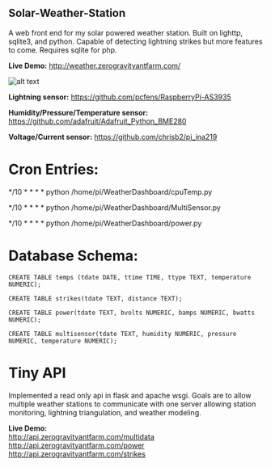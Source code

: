 ## Solar-Weather-Station


A web front end for my solar powered weather station. Built on lighttp, sqlite3, and python. Capable of detecting lightning strikes but more features to come. Requires sqlite for php. 

**Live Demo:** http://weather.zerogravityantfarm.com/

![alt text](http://i.imgur.com/h6EX04n.png)

**Lightning sensor:** https://github.com/pcfens/RaspberryPi-AS3935

**Humidity/Pressure/Temperature sensor:** https://github.com/adafruit/Adafruit_Python_BME280

**Voltage/Current sensor:** https://github.com/chrisb2/pi_ina219


# Cron Entries:
*/10 * * * * python /home/pi/WeatherDashboard/cpuTemp.py

*/10 * * * * python /home/pi/WeatherDashboard/MultiSensor.py

*/10 * * * * python /home/pi/WeatherDashboard/power.py





# Database Schema:

```
CREATE TABLE temps (tdate DATE, ttime TIME, ttype TEXT, temperature NUMERIC);

CREATE TABLE strikes(tdate TEXT, distance TEXT);

CREATE TABLE power(tdate TEXT, bvolts NUMERIC, bamps NUMERIC, bwatts NUMERIC);

CREATE TABLE multisensor(tdate TEXT, humidity NUMERIC, pressure NUMERIC, temperature NUMERIC);
```


# Tiny API

Implemented a read only api in flask and apache wsgi. Goals are to allow multiple weather stations to communicate with one server allowing station monitoring, lightning triangulation, and weather modeling. 

**Live Demo:** <br />
http://api.zerogravityantfarm.com/multidata <br />
http://api.zerogravityantfarm.com/power <br />
http://api.zerogravityantfarm.com/strikes <br />
